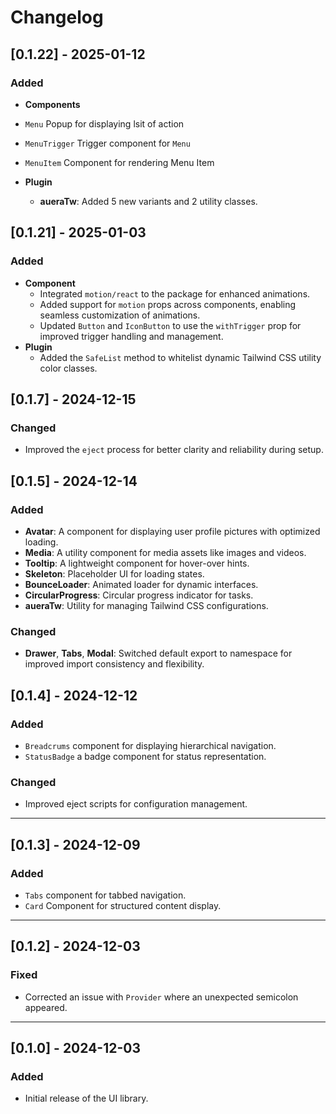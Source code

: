 # Changelog

## [0.1.22] - 2025-01-12

### Added

- **Components**
- `Menu` Popup for displaying lsit of action
- `MenuTrigger` Trigger component for `Menu`
- `MenuItem` Component for rendering Menu Item

- **Plugin**
  - **aueraTw**: Added 5 new variants and 2 utility classes.

## [0.1.21] - 2025-01-03

### Added

- **Component**
  - Integrated `motion/react` to the package for enhanced animations.
  - Added support for `motion` props across components, enabling seamless customization of animations.
  - Updated `Button` and `IconButton` to use the `withTrigger` prop for improved trigger handling and management.
- **Plugin**
  - Added the `SafeList` method to whitelist dynamic Tailwind CSS utility color classes.

## [0.1.7] - 2024-12-15

### Changed

- Improved the `eject` process for better clarity and reliability during setup.

## [0.1.5] - 2024-12-14

### Added

- **Avatar**: A component for displaying user profile pictures with optimized loading.
- **Media**: A utility component for media assets like images and videos.
- **Tooltip**: A lightweight component for hover-over hints.
- **Skeleton**: Placeholder UI for loading states.
- **BounceLoader**: Animated loader for dynamic interfaces.
- **CircularProgress**: Circular progress indicator for tasks.
- **aueraTw**: Utility for managing Tailwind CSS configurations.

### Changed

- **Drawer**, **Tabs**, **Modal**: Switched default export to namespace for improved import consistency and flexibility.

## [0.1.4] - 2024-12-12

### Added

- `Breadcrums` component for displaying hierarchical navigation.
- `StatusBadge` a badge component for status representation.

### Changed

- Improved eject scripts for configuration management.

---

## [0.1.3] - 2024-12-09

### Added

- `Tabs` component for tabbed navigation.
- `Card` Component for structured content display.

---

## [0.1.2] - 2024-12-03

### Fixed

- Corrected an issue with `Provider` where an unexpected semicolon appeared.

---

## [0.1.0] - 2024-12-03

### Added

- Initial release of the UI library.
